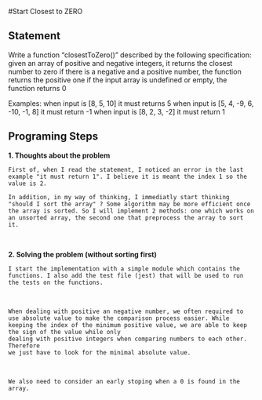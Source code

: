 #Start Closest to ZERO

## Statement
Write a function “closestToZero()” described by the following specification:
given an array of positive and negative integers, it returns the closest number to zero
if there is a negative and a positive number, the function returns the positive one
if the input array is undefined or empty, the function returns 0

Examples:
when input is [8, 5, 10] it must returns 5
when input is [5, 4, -9, 6, -10, -1, 8] it must return -1
when input is [8, 2, 3, -2] it must return 1

## Programing Steps

**1. Thoughts about the problem**

    First of, when I read the statement, I noticed an error in the last example "it must return 1". I believe it is meant the index 1 so the value is 2.

    In addition, in my way of thinking, I immediatly start thinking "should I sort the array" ? Some algorithm may be more efficient once the array is sorted. So I will implement 2 methods: one which works on an unsorted array, the second one that preprocess the array to sort it.

<br />

**2. Solving the problem (without sorting first)**

    I start the implementation with a simple module which contains the functions. I also add the test file (jest) that will be used to run the tests on the functions.

<br />

    When dealing with positive an negative number, we often required to use absolute value to make the comparison process easier. While keeping the index of the minimum positive value, we are able to keep the sign of the value while only
    dealing with positive integers when comparing numbers to each other. Therefore
    we just have to look for the minimal absolute value. 

<br />

    We also need to consider an early stoping when a 0 is found in the array.


